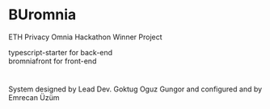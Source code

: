 # BUromnia
ETH Privacy Omnia Hackathon Winner Project

typescript-starter for back-end
<br>
bromniafront for front-end

#
System designed by Lead Dev. Goktug Oguz Gungor and configured and by Emrecan Üzüm
